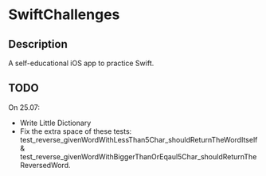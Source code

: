 # SwiftChallenges

## Description
A self-educational iOS app to practice Swift.

## TODO
On 25.07:
- Write Little Dictionary
- Fix the extra space of these tests: test_reverse_givenWordWithLessThan5Char_shouldReturnTheWordItself & test_reverse_givenWordWithBiggerThanOrEqaul5Char_shouldReturnTheReversedWord.


